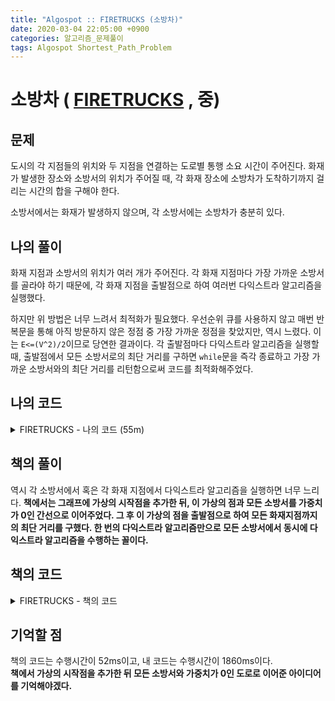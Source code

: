 ```yaml
---
title: "Algospot :: FIRETRUCKS (소방차)"
date: 2020-03-04 22:05:00 +0900
categories: 알고리즘_문제풀이 
tags: Algospot Shortest_Path_Problem
---
```


# 소방차 ( [FIRETRUCKS](https://algospot.com/judge/problem/read/FIRETRUCKS) , 중)

## 문제  
도시의 각 지점들의 위치와 두 지점을 연결하는 도로별 통행 소요 시간이 주어진다. 화재가 발생한 장소와 소방서의 위치가 주어질 때, 각 화재 장소에 소방차가 도착하기까지 걸리는 시간의 합을 구해야 한다.  

소방서에서는 화재가 발생하지 않으며, 각 소방서에는 소방차가 충분히 있다.  

## 나의 풀이
화재 지점과 소방서의 위치가 여러 개가 주어진다. 각 화재 지점마다 가장 가까운 소방서를 골라야 하기 때문에, 각 화재 지점을 출발점으로 하여 여러번 다익스트라 알고리즘을 실행했다.  

하지만 위 방법은 너무 느려서 최적화가 필요했다. 우선순위 큐를 사용하지 않고 매번 반복문을 통해 아직 방문하지 않은 정점 중 가장 가까운 정점을 찾았지만, 역시 느렸다. 이는 `E<=(V^2)/2`이므로 당연한 결과이다.
각 출발점마다 다익스트라 알고리즘을 실행할 때, 출발점에서 모든 소방서로의 최단 거리를 구하면 `while`문을 즉각 종료하고 가장 가까운 소방서와의 최단 거리를 리턴함으로써 코드를 최적화해주었다.


## 나의 코드

<details>
<summary>FIRETRUCKS - 나의 코드 (55m) </summary>
<div markdown="1">

```
#include <bits/stdc++.h>
using namespace std;
int e,v,n,m;
set<pair<int,int>> graph[1002];
vector<int> fs, fire;
int place[1002];
int dijkstra(int start) {
    priority_queue<pair<int,int>> q;
    bool visited[1002];
    memset(visited,false, sizeof visited);
    int dist[1002];
    memset(dist,-1,sizeof dist);
    q.push(make_pair(0,start));
    dist[start]=0;
    int here=1001;
    dist[here]=100002;
    int done=0;
    while(!q.empty()) {
        if(done>=m) break;
        pair<int,int> t=q.top();
        q.pop();
        if(-t.first>dist[t.second]) continue;
        visited[t.second]=true;
        if(place[t.second]==2) done++;
        int curr=-t.first;
        for (auto x:graph[t.second]) {
            if(visited[x.second]) continue;
            if(dist[x.second]==-1||dist[x.second]>curr+x.first) {
                dist[x.second]=curr+x.first;
                q.push(make_pair(-curr-x.first,x.second));
            }
        }
    }
    int ret=100002;
    for (int i=0;i<fs.size();i++) {
        ret=min(ret,dist[fs[i]]);
    }
    return ret;
}

int main() {
    ios::sync_with_stdio(false);
    cin.tie(NULL);
    int tc;
    cin>>tc;
    while(tc--) {
        memset(place,0,sizeof place);
        fs.clear();
        fire.clear();
        cin>>v>>e>>n>>m;
        for (int i=1;i<=v;i++) graph[i].clear();
        while(e--) {
            int a,b,w;
            cin>>a>>b>>w;
            graph[a].insert(make_pair(w,b));
            graph[b].insert(make_pair(w,a));
        }
        while(n--) {
            int p;
            cin>>p;
            place[p]=1;
            fire.push_back(p);
        }
        int temp_m=m;
        while(temp_m--) {
            int p;
            cin>>p;
            place[p]=2;
            fs.push_back(p);
        }
        int ret=0;
        for (auto x:fire) {
            ret+=dijkstra(x);
        }
        cout<<ret<<endl;
    }
}

```
</div>
</details>  


## 책의 풀이  
역시 각 소방서에서 혹은 각 화재 지점에서 다익스트라 알고리즘을 실행하면 너무 느리다. **책에서는 그래프에 가상의 시작점을 추가한 뒤, 이 가상의 점과 모든 소방서를 가중치가 0인 간선으로 이어주었다. 그 후 이 가상의 점을 출발점으로 하여 모든 화재지점까지의 최단 거리를 구했다. 한 번의 다익스트라 알고리즘만으로 모든 소방서에서 동시에 다익스트라 알고리즘을 수행하는 꼴이다.**

## 책의 코드

<details>
<summary>FIRETRUCKS - 책의 코드  </summary>
<div markdown="1">

```
#include <bits/stdc++.h>
using namespace std;
int e,v,n,m;
set<pair<int,int>> graph[1002];
vector<int> fs, fire;
int place[1002];
int dijkstra(int start) {
    priority_queue<pair<int,int>> q;
    bool visited[1002];
    memset(visited,false, sizeof visited);
    int dist[1002];
    memset(dist,-1,sizeof dist);
    q.push(make_pair(0,start));
    dist[start]=0;
    while(!q.empty()) {
        pair<int,int> t=q.top();
        q.pop();
        if(-t.first>dist[t.second]) continue;
        visited[t.second]=true;
        int curr=-t.first;
        for (auto x:graph[t.second]) {
            if(visited[x.second]) continue;
            if(dist[x.second]==-1||dist[x.second]>curr+x.first) {
                dist[x.second]=curr+x.first;
                q.push(make_pair(-curr-x.first,x.second));
            }
        }
    }
    int ret=0;
    for (int i=0;i<fire.size();i++) {
        ret+=dist[fire[i]];
    }
    return ret;
}

int main() {
    ios::sync_with_stdio(false);
    cin.tie(NULL);
    int tc;
    cin>>tc;
    while(tc--) {
        memset(place,0,sizeof place);
        fs.clear();
        fire.clear();
        cin>>v>>e>>n>>m;
        for (int i=0;i<=v;i++) graph[i].clear();
        while(e--) {
            int a,b,w;
            cin>>a>>b>>w;
            graph[a].insert(make_pair(w,b));
            graph[b].insert(make_pair(w,a));
        }
        while(n--) {
            int p;
            cin>>p;
            place[p]=1;
            fire.push_back(p);
        }
        int temp_m=m;
        while(temp_m--) {
            int p;
            cin>>p;
            fs.push_back(p);
            graph[0].insert(make_pair(0,p));
            graph[p].insert(make_pair(0,0));
        }
        cout<<dijkstra(0)<<endl;
    }
}

```
</div>
</details>  


## 기억할 점
책의 코드는 수행시간이 52ms이고, 내 코드는 수행시간이 1860ms이다.  
**책에서 가상의 시작점을 추가한 뒤 모든 소방서와 가중치가 0인 도로로 이어준 아이디어를 기억해야겠다.**
